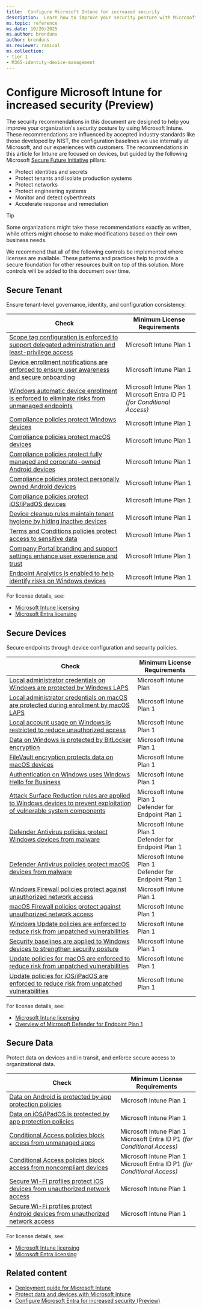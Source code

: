 ```yaml
---
title:  Configure Microsoft Intune for increased security
description:  Learn how to improve your security posture with Microsoft Intune.
ms.topic: reference
ms.date: 10/20/2025
ms.author: brenduns
author: brenduns
ms.reviewer: ramical
ms.collection:
- tier 1
- M365-identity-device-management
---
```


# Configure Microsoft Intune for increased security (Preview)

The security recommendations in this document are designed to help you improve your organization's security posture by using Microsoft Intune. These recommendations are influenced by accepted industry standards like those developed by NIST, the configuration baselines we use internally at Microsoft, and our experiences with customers. The recommendations in this article for Intune are focused on devices, but guided by the following Microsoft [Secure Future Initiative](https://www.microsoft.com/trust-center/security/secure-future-initiative?msockid=2bad2df65a416adb0e5838355b3e6b95#SFI-pillars) pillars:

- Protect identities and secrets
- Protect tenants and isolate production systems
- Protect networks
- Protect engineering systems
- Monitor and detect cyberthreats
- Accelerate response and remediation

> [!TIP]
> Some organizations might take these recommendations exactly as written, while others might choose to make modifications based on their own business needs.

We recommend that all of the following controls be implemented where licenses are available. These patterns and practices help to provide a secure foundation for other resources built on top of this solution. More controls will be added to this document over time.

## Secure Tenant

Ensure tenant-level governance, identity, and configuration consistency.

| Check | Minimum License Requirements  |
|-------|-------------------------------|
| [Scope tag configuration is enforced to support delegated administration and least-privilege access](../protect/zero-trust-secure-tenant.md#scope-tag-configuration-is-enforced-to-support-delegated-administration-and-least-privilege-access) | Microsoft Intune Plan 1 |
| [Device enrollment notifications are enforced to ensure user awareness and secure onboarding](../protect/zero-trust-secure-tenant.md#device-enrollment-notifications-are-enforced-to-ensure-user-awareness-and-secure-onboarding) | Microsoft Intune Plan 1 |
| [Windows automatic device enrollment is enforced to eliminate risks from unmanaged endpoints](../protect/zero-trust-secure-tenant.md#windows-automatic-device-enrollment-is-enforced-to-eliminate-risks-from-unmanaged-endpoints) | Microsoft Intune Plan 1<br>Microsoft Entra ID P1 *(for Conditional Access)* |
| [Compliance policies protect Windows devices](../protect/zero-trust-secure-tenant.md#compliance-policies-protect-windows-devices) | Microsoft Intune Plan 1 |
| [Compliance policies protect macOS devices](../protect/zero-trust-secure-tenant.md#compliance-policies-protect-macos-devices) | Microsoft Intune Plan 1 |
| [Compliance policies protect fully managed and corporate-owned Android devices](../protect/zero-trust-secure-tenant.md#compliance-policies-protect-fully-managed-and-corporate-owned-android-devices) | Microsoft Intune Plan 1 |
| [Compliance policies protect personally owned Android devices](../protect/zero-trust-secure-tenant.md#compliance-policies-protect-personally-owned-android-devices) | Microsoft Intune Plan 1 |
| [Compliance policies protect iOS/iPadOS devices](../protect/zero-trust-secure-tenant.md#compliance-policies-protect-iosipados-devices) | Microsoft Intune Plan 1 |
| [Device cleanup rules maintain tenant hygiene by hiding inactive devices](../protect/zero-trust-secure-tenant.md#device-cleanup-rules-maintain-tenant-hygiene-by-hiding-inactive-devices) | Microsoft Intune Plan 1 |
| [Terms and Conditions policies protect access to sensitive data](../protect/zero-trust-secure-tenant.md#terms-and-conditions-policies-protect-access-to-sensitive-data) | Microsoft Intune Plan 1 |
| [Company Portal branding and support settings enhance user experience and trust](../protect/zero-trust-secure-tenant.md#company-portal-branding-and-support-settings-enhance-user-experience-and-trust) | Microsoft Intune Plan 1 |
| [Endpoint Analytics is enabled to help identify risks on Windows devices](../protect/zero-trust-secure-tenant.md#endpoint-analytics-is-enabled-to-help-identify-risks-on-windows-devices) | Microsoft Intune Plan 1 |

For license details, see:

- [Microsoft Intune licensing](../fundamentals/licenses.md)
- [Microsoft Entra licensing](/entra/fundamentals/licensing)

## Secure Devices

Secure endpoints through device configuration and security policies.

| Check | Minimum License Requirements  |
|-------|-------------------------------|
| [Local administrator credentials on Windows are protected by Windows LAPS](../protect/zero-trust-secure-devices.md#local-administrator-credentials-on-windows-are-protected-by-windows-laps) | Microsoft Intune Plan |
| [Local administrator credentials on macOS are protected during enrollment by macOS LAPS](../protect/zero-trust-secure-devices.md#local-administrator-credentials-on-macos-are-protected-during-enrollment-by-macos-laps) | Microsoft Intune Plan 1  |
| [Local account usage on Windows is restricted to reduce unauthorized access](../protect/zero-trust-secure-devices.md#local-account-usage-on-windows-is-restricted-to-reduce-unauthorized-access) | Microsoft Intune Plan 1 |
| [Data on Windows is protected by BitLocker encryption](../protect/zero-trust-secure-devices.md#data-on-windows-is-protected-by-bitlocker-encryption) | Microsoft Intune Plan 1  |
| [FileVault encryption protects data on macOS devices](../protect/zero-trust-secure-devices.md#filevault-encryption-protects-data-on-macos-devices) | Microsoft Intune Plan 1  |
| [Authentication on Windows uses Windows Hello for Business](../protect/zero-trust-secure-devices.md#authentication-on-windows-uses-windows-hello-for-business) | Microsoft Intune Plan 1  |
| [Attack Surface Reduction rules are applied to Windows devices to prevent exploitation of vulnerable system components](../protect/zero-trust-secure-devices.md#attack-surface-reduction-rules-are-applied-to-windows-devices-to-prevent-exploitation-of-vulnerable-system-components) | Microsoft Intune Plan 1<br>Defender for Endpoint Plan 1 |
| [Defender Antivirus policies protect Windows devices from malware](../protect/zero-trust-secure-devices.md#defender-antivirus-policies-protect-windows-devices-from-malware) | Microsoft Intune Plan 1<br>Defender for Endpoint Plan 1  |
| [Defender Antivirus policies protect macOS devices from malware](../protect/zero-trust-secure-devices.md#defender-antivirus-policies-protect-macos-devices-from-malware) | Microsoft Intune Plan 1<br>Defender for Endpoint Plan 1  |
| [Windows Firewall policies protect against unauthorized network access](../protect/zero-trust-secure-devices.md#windows-firewall-policies-protect-against-unauthorized-network-access) | Microsoft Intune Plan 1  |
| [macOS Firewall policies protect against unauthorized network access](../protect/zero-trust-secure-devices.md#macos-firewall-policies-protect-against-unauthorized-network-access) | Microsoft Intune Plan 1  |
| [Windows Update policies are enforced to reduce risk from unpatched vulnerabilities](../protect/zero-trust-secure-devices.md#windows-update-policies-are-enforced-to-reduce-risk-from-unpatched-vulnerabilities) | Microsoft Intune Plan 1  |
| [Security baselines are applied to Windows devices to strengthen security posture](../protect/zero-trust-secure-devices.md#security-baselines-are-applied-to-windows-devices-to-strengthen-security-posture) | Microsoft Intune Plan 1  |
| [Update policies for macOS are enforced to reduce risk from unpatched vulnerabilities](../protect/zero-trust-secure-devices.md#update-policies-for-macos-are-enforced-to-reduce-risk-from-unpatched-vulnerabilities) | Microsoft Intune Plan 1  |
| [Update policies for iOS/iPadOS are enforced to reduce risk from unpatched vulnerabilities](../protect/zero-trust-secure-devices.md#update-policies-for-iosipados-are-enforced-to-reduce-risk-from-unpatched-vulnerabilities) | Microsoft Intune Plan 1  |

For license details, see:

- [Microsoft Intune licensing](../fundamentals/licenses.md)
- [Overview of Microsoft Defender for Endpoint Plan 1](/defender-endpoint/defender-endpoint-plan-1)

## Secure Data

Protect data on devices and in transit, and enforce secure access to organizational data.

| Check | Minimum License Requirements |
|-------|-------------------------------|
| [Data on Android is protected by app protection policies](../protect/zero-trust-secure-data.md#data-on-android-is-protected-by-app-protection-policies) | Microsoft Intune Plan 1 |
| [Data on iOS/iPadOS is protected by app protection policies](../protect/zero-trust-secure-data.md#data-on-iosipados-is-protected-by-app-protection-policies) | Microsoft Intune Plan 1 |
| [Conditional Access policies block access from unmanaged apps](../protect/zero-trust-secure-data.md#conditional-access-policies-block-access-from-unmanaged-apps) | Microsoft Intune Plan 1<br>Microsoft Entra ID P1 *(for Conditional Access)* |
| [Conditional Access policies block access from noncompliant devices](../protect/zero-trust-secure-data.md#conditional-access-policies-block-access-from-noncompliant-devices) | Microsoft Intune Plan 1<br>Microsoft Entra ID P1 *(for Conditional Access)* |
| [Secure Wi-Fi profiles protect iOS devices from unauthorized network access](../protect/zero-trust-secure-data.md#secure-wi-fi-profiles-protect-ios-devices-from-unauthorized-network-access) | Microsoft Intune Plan 1 |
| [Secure Wi-Fi profiles protect Android devices from unauthorized network access](../protect/zero-trust-secure-data.md#secure-wi-fi-profiles-protect-android-devices-from-unauthorized-network-access) | Microsoft Intune Plan 1 |

For license details, see:

- [Microsoft Intune licensing](../fundamentals/licenses.md)
- [Microsoft Entra licensing](/entra/fundamentals/licensing)

## Related content

- [Deployment guide for Microsoft Intune](../fundamentals/get-started-with-intune.md)
- [Protect data and devices with Microsoft Intune](../protect/device-protect.md)
- [Configure Microsoft Entra for increased security (Preview)](/entra/fundamentals/configure-security)